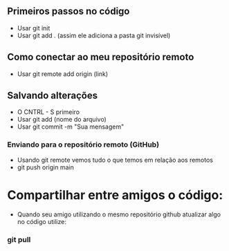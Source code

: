 ## Primeiros passos no código
* Usar git init
* Usar git add . (assim ele adiciona a pasta git invisível)

## Como conectar ao meu repositório remoto
* Usar git remote add origin (link)


## Salvando alterações
* O CNTRL - S primeiro
* Usar git add (nome do arquivo)
* Usar git commit -m "Sua mensagem"

### Enviando para o repositório remoto (GitHub)
* Usando git remote vemos tudo o que temos em relação aos remotos 
* git push origin main 



# Compartilhar entre amigos o código:
* Quando seu amigo utilizando o mesmo repositório github atualizar algo no código utilize:
### git pull